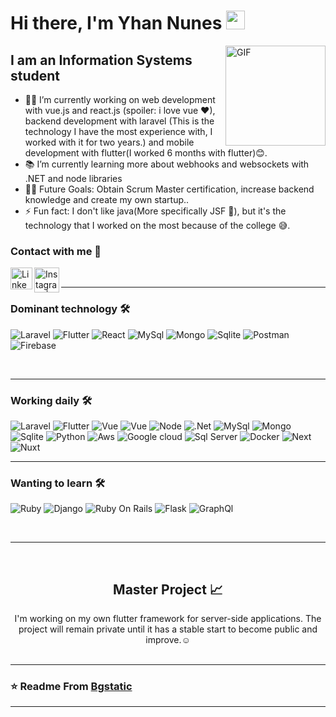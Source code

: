 # Hi there, I'm Yhan Nunes <img width="30px" src="https://raw.githubusercontent.com/gist/ManulMax/2d20af60d709805c55fd784ca7cba4b9/raw/bcfeac7604f674ace63623106eb8bb8471d844a6/github.gif" />

<img align="right" alt="GIF" height="160px" src="https://pic.chinesefontdesign.com/uploads/2017/11/chinesefontdesign.com-2017-11-21_10-36-02_124032.gif" />


## I am an Information Systems student  

- 👨‍💻 I’m currently working on web development with vue.js and react.js (spoiler: i love vue ❤), backend development with laravel (This is the technology I have the most experience with, I worked with it for two years.) and mobile development with flutter(I worked 6 months with flutter)😊.
- 📚 I’m currently learning more about webhooks and websockets with .NET and node libraries
- 💪🏼 Future Goals: Obtain Scrum Master certification, increase backend knowledge and create my own startup..
- ⚡ Fun fact: I don't like java(More specifically JSF
🤢), but it's the technology that I worked on the most because of the college 😅.



### Contact with me 📝


[<img align="left" alt="Linkedin | LinkedIn" width="35px" src="https://i.pinimg.com/originals/de/b4/6f/deb46f02a59e3b3a2aa58fac16290d63.gif" />][linkedin]
[<img align="left" alt="Instagram | Instagram" width="40px" src="https://thumbs.gfycat.com/OrnateOrneryFoal-max-1mb.gif" />][instagram]

<br />

---

### Dominant technology 🛠 
![Laravel](https://img.shields.io/badge/laravel%20-%F05340.svg?&style=for-the-badge&color=F05340&logo=laravel&logoColor=white)
![Flutter](https://img.shields.io/badge/Flutter-02569B?style=for-the-badge&logo=flutter&logoColor=white)
![React](https://img.shields.io/badge/Vue.js-35495E?style=for-the-badge&logo=vue.js&logoColor=4FC08D)
![MySql](https://img.shields.io/badge/MySQL-00000F?style=for-the-badge&logo=mysql&logoColor=white)
![Mongo](https://img.shields.io/badge/MongoDB-4EA94B?style=for-the-badge&logo=mongodb&logoColor=white)
![Sqlite](https://img.shields.io/badge/SQLite-07405E?style=for-the-badge&logo=sqlite&logoColor=white)
![Postman](https://img.shields.io/badge/Postman-FF6C37?style=for-the-badge&logo=Postman&logoColor=white)
![Firebase](https://img.shields.io/badge/firebase-ffca28?style=for-the-badge&logo=firebase&logoColor=black)


<br/>

---

### Working daily 🛠 
![Laravel](https://img.shields.io/badge/laravel%20-%F05340.svg?&style=for-the-badge&color=F05340&logo=laravel&logoColor=white)
![Flutter](https://img.shields.io/badge/Flutter-02569B?style=for-the-badge&logo=flutter&logoColor=white)
![Vue](https://img.shields.io/badge/Vue.js-35495E?style=for-the-badge&logo=vue.js&logoColor=4FC08D)
![Vue](https://img.shields.io/badge/React-20232A?style=for-the-badge&logo=react&logoColor=61DAFB)
![Node](https://img.shields.io/badge/Node.js-43853D?style=for-the-badge&logo=node.js&logoColor=white)
![.Net](https://img.shields.io/badge/.NET-5C2D91?style=for-the-badge&logo=.net&logoColor=white)
![MySql](https://img.shields.io/badge/MySQL-00000F?style=for-the-badge&logo=mysql&logoColor=white)
![Mongo](https://img.shields.io/badge/MongoDB-4EA94B?style=for-the-badge&logo=mongodb&logoColor=white)
![Sqlite](https://img.shields.io/badge/SQLite-07405E?style=for-the-badge&logo=sqlite&logoColor=white)
![Python](https://img.shields.io/badge/Python-14354C?style=for-the-badge&logo=python&logoColor=white)
![Aws](https://img.shields.io/badge/Amazon_AWS-232F3E?style=for-the-badge&logo=amazon-aws&logoColor=white)
![Google cloud](https://img.shields.io/badge/Google_Cloud-4285F4?style=for-the-badge&logo=google-cloud&logoColor=white)
![Sql Server](https://img.shields.io/badge/Microsoft%20SQL%20Sever-CC2927?style=for-the-badge&logo=microsoft%20sql%20server&logoColor=white)
![Docker](https://img.shields.io/badge/Docker-2CA5E0?style=for-the-badge&logo=docker&logoColor=white)
![Next](https://img.shields.io/badge/next.js-000000?style=for-the-badge&logo=next.js&logoColor=white)
![Nuxt](https://img.shields.io/badge/nuxt.js-00C58E?style=for-the-badge&logo=nuxt.js&logoColor=white)
<br/>

---
### Wanting to learn 🛠 
![Ruby](https://img.shields.io/badge/Ruby-CC342D?style=for-the-badge&logo=ruby&logoColor=white)
![Django](https://img.shields.io/badge/Django-092E20?style=for-the-badge&logo=django&logoColor=white)
![Ruby On Rails](https://img.shields.io/badge/Ruby_on_Rails-CC0000?style=for-the-badge&logo=ruby-on-rails&logoColor=white)
![Flask](https://img.shields.io/badge/Flask-000000?style=for-the-badge&logo=flask&logoColor=white)
![GraphQl](https://img.shields.io/badge/GraphQl-E10098?style=for-the-badge&logo=graphql&logoColor=white)

<br/>

---

<br/>

  <h2 align="center"> Master Project 📈 </h2>
  
  <div align="center"> 
     I'm working on my own flutter framework for server-side applications. The project will remain private until it has a stable start to become public and improve.☺
  </div>
  
<br/>

---

 ### ⭐️ Readme From [Bgstatic](https://github.com/Bgstatic) ### 
 
---


[instagram]: https://www.instagram.com/yhan.nunes/
[linkedin]: https://www.linkedin.com/in/yhan-nunes-8666ba198/
